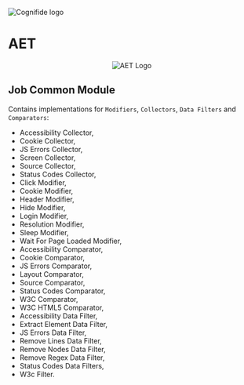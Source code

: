 ![Cognifide logo](http://cognifide.github.io/images/cognifide-logo.png)

# AET
<p align="center">
  <img src="https://github.com/wttech/aet/blob/master/misc/img/aet-logo-blue.png?raw=true"
         alt="AET Logo"/>
</p>

## Job Common Module
Contains implementations for `Modifiers`, `Collectors`, `Data Filters` and `Comparators`:

- Accessibility Collector,
- Cookie Collector,
- JS Errors Collector,
- Screen Collector,
- Source Collector,
- Status Codes Collector, 
- Click Modifier,
- Cookie Modifier,
- Header Modifier,
- Hide Modifier,
- Login Modifier,
- Resolution Modifier,
- Sleep Modifier,
- Wait For Page Loaded Modifier,
- Accessibility Comparator,
- Cookie Comparator,
- JS Errors Comparator,
- Layout Comparator,
- Source Comparator,
- Status Codes Comparator,
- W3C Comparator,
- W3C HTML5 Comparator,
- Accessibility Data Filter,
- Extract Element Data Filter,
- JS Errors Data Filter,
- Remove Lines Data Filter,
- Remove Nodes Data Filter,
- Remove Regex Data Filter,
- Status Codes Data Filters,
- W3c Filter.
